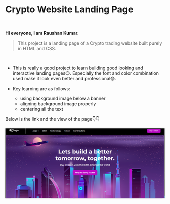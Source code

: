 # Crypto Website Landing Page
<br>

**Hi everyone, I am Raushan Kumar.**
<br>

>This project is a landing page of a Crypto trading website built purely in HTML and CSS.

<br>

- This is really a good project to learn building good looking and interactive landing pages😉. Especially the font and color combination used make it look even better and professional😎.

- Key learning are as follows:
    - using background image below a banner
    - aligning background image properly
    - centering all the text


Below is the link and the view of the page👇👇
<br>

![cryptoverse](./project5css.png)